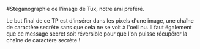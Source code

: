 #Stéganographie de l'image de Tux, notre ami préféré.

Le but final de ce TP est d'insérer dans les pixels d'une image, une chaîne de caractère secrète sans que cela ne se voit à l'oeil nu.
Il faut également que ce message secret soit réversible pour que l'on puisse récupérer la chaîne de caractère secrète !
